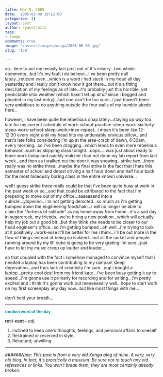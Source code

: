 ```yaml
---
title: Mar 9, 2005
date: '2005-03-09 19:12:00'
categories: []
layout: post
author: ryanstraits
tags:
- xanga
comments: true
image: "/assets/images/xanga/2005-06-03.jpg"
slug: '158'

---
```

so...time to put my measly last post out of it's misery...two whole comments...but it's my fault i do believe...i've been pretty dull lately...reticent even...which is a word i had stuck in my head all day yesterday and i really don't know how it got there...but it's a fitting description of my feelings as of late...it's probably just this horrible, yet predictable ohio weather (which hasn't let up <em>at all</em> since i begged and pleaded in my last entry)...but one can't be too sure...i just haven't been very ambitious to do anything outside the four walls of my humble abode here...

<!-- break -->

however, i have been quite the rebellious chap lately...staying up <em>way</em> too late for my current schedule of work-school-practice-sleep-work-six:forty-sleep-work-school-sleep-work-rinse-repeat...i mean it's been like 12-12:30 every night until my head hits my undeniably envious pillow...and that's late folks considering i'm up at the arse-crack of dawn, 6:30am, every morning...so i've been dragging...which leads to even more rebellious behavior...such as skipping class tonight...oops...i was just about ready to leave work today and quickly realized i had not done my lab report from last week...and then as i walked out the door it was snowing...strike two...there really was no strike three...maybe the final strike is the fact that i hate this semester of school and detest driving a half hour down and half hour back for the most hideously boring class in the entire known universe...

well i guess strike three really could be that i've been quite busy at work in the past week or so...and that could be attributed to the fact that i'm preparing to move out of my office...aaaaaaand into a cubicle...<em>yippeeee</em>...i'm not getting demoted...so much as i'm getting bumped down the engineering foodchain...i will no longer be able to claim the "fortress of solitude" as my home away from home...it's a sad day in sugarcreek, my friends...we're hiring a new position...which will actually help my job out a good bit...but they think she needs to be closer to our head engineer's office...so i'm getting bumped...oh well...i'm trying to look at it positively...work-wise it'll be better for me i think...i'll be out more in the flow of things instead of being so isolated...but all the racket and people running around by my lil' cube is going to be very grating i'm sure...just have to let my music creep up louder and louder...

so that coupled with the fact i somehow managed to convince myself that i needed a laptop has been contributing to my rampant sleep deprivation...and thus lack of creativity i'm sure...yup i bought a laptop...pretty cool deal from my friend kate...i've been busy getting it up to speed...i'm gonna use it primarly for recording and for writing...i'm pretty excited and i think it's gonna work out reeeeeeeally well...hope to start work on my first screenplay any day now...but like most things with me...

don't hold your breath...

<hr id="null" />

<strong><span style="color:#009999;font-size:small;">random word of the day</span></strong>

<strong>ret·i·cent - </strong><i>adj.</i>
<ol>
	<li>Inclined to keep one's thoughts, feelings, and personal affairs to oneself.</li>
	<li>Restrained or reserved in style.</li>
	<li>Reluctant; unwilling.</li>
</ol>

---

######*Note: This post is from a very old Xanga blog of mine. A very, very old blog. In fact, it's practically a museum. Be sure not to touch any old references or links. You won't break them, they are most certainly already broken.*